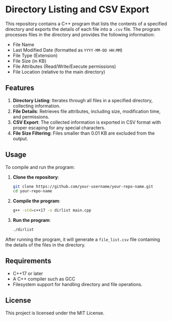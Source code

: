 
# Directory Listing and CSV Export

This repository contains a C++ program that lists the contents of a specified directory and exports the details of each file into a `.csv` file. The program processes files in the directory and provides the following information:

- File Name
- Last Modified Date (formatted as `YYYY-MM-DD HH:MM`)
- File Type (Extension)
- File Size (in KB)
- File Attributes (Read/Write/Execute permissions)
- File Location (relative to the main directory)

## Features

1. **Directory Listing**: Iterates through all files in a specified directory, collecting information.
2. **File Details**: Retrieves file attributes, including size, modification time, and permissions.
3. **CSV Export**: The collected information is exported in CSV format with proper escaping for any special characters.
4. **File Size Filtering**: Files smaller than 0.01 KB are excluded from the output.

## Usage

To compile and run the program:

1. **Clone the repository**:
    ```bash
    git clone https://github.com/your-username/your-repo-name.git
    cd your-repo-name
    ```

2. **Compile the program**:
    ```bash
    g++ -std=c++17 -o dirlist main.cpp
    ```

3. **Run the program**:
    ```bash
    ./dirlist
    ```

After running the program, it will generate a `file_list.csv` file containing the details of the files in the directory.

## Requirements

- C++17 or later
- A C++ compiler such as GCC
- Filesystem support for handling directory and file operations.

## License

This project is licensed under the MIT License.

